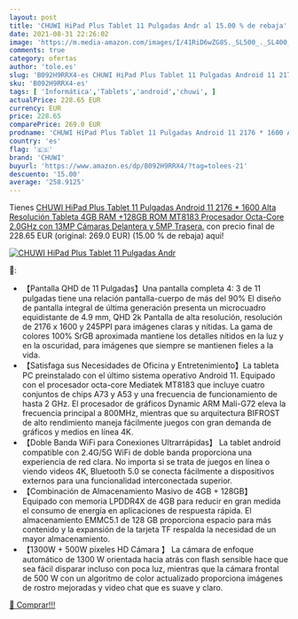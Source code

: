 ```yaml
---
layout: post
title: 'CHUWI HiPad Plus Tablet 11 Pulgadas Andr al 15.00 % de rebaja'
date: 2021-08-31 22:26:02
image: 'https://m.media-amazon.com/images/I/41RiD6wZG8S._SL500_._SL400_.jpg'
comments: true
category: ofertas
author: 'tole.es'
slug: 'B092H9RRX4-es CHUWI HiPad Plus Tablet 11 Pulgadas Android 11 2176 * 1600...'
sku: 'B092H9RRX4-es'
tags: [ 'Informática','Tablets','android','chuwi', ]
actualPrice: 228.65 EUR
currency: EUR
price: 228.65
comparePrice: 269.0 EUR
prodname: 'CHUWI HiPad Plus Tablet 11 Pulgadas Android 11 2176 * 1600 Alta Resolución Tableta 4GB RAM +128GB ROM MT8183 Procesador Octa-Core 2.0GHz con 13MP Cámaras Delantera y 5MP Trasera.'
country: 'es'
flag: '🇪🇸'
brand: 'CHUWI'
buyurl: 'https://www.amazon.es/dp/B092H9RRX4/?tag=tolees-21'
descuento: '15.00'
average: '258.9125'
---
```


Tienes [CHUWI HiPad Plus Tablet 11 Pulgadas Android 11 2176 * 1600 Alta Resolución Tableta 4GB RAM +128GB ROM MT8183 Procesador Octa-Core 2.0GHz con 13MP Cámaras Delantera y 5MP Trasera.](https://www.amazon.es/dp/B092H9RRX4/?tag=tolees-21) con precio final de  228.65 EUR (original: 269.0 EUR) (15.00 %  de rebaja) aqui!

[![CHUWI HiPad Plus Tablet 11 Pulgadas Andr](https://m.media-amazon.com/images/I/41RiD6wZG8S._SL500_._SL400_.jpg)](https://www.amazon.es/dp/B092H9RRX4/?tag=tolees-21)

🔎:

- 【Pantalla QHD de 11 Pulgadas】Una pantalla completa 4: 3 de 11 pulgadas tiene una relación pantalla-cuerpo de más del 90% El diseño de pantalla integral de última generación presenta un microcuadro equidistante de 4.9 mm, QHD 2k Pantalla de alta resolución, resolución de 2176 x 1600 y 245PPI para imágenes claras y nítidas. La gama de colores 100% SrGB aproximada mantiene los detalles nítidos en la luz y en la oscuridad, para imágenes que siempre se mantienen fieles a la vida.
- 【Satisfaga sus Necesidades de Oficina y Entretenimiento】La tableta PC preinstalado con el último sistema operativo Android 11. Equipado con el procesador octa-core Mediatek MT8183 que incluye cuatro conjuntos de chips A73 y A53 y una frecuencia de funcionamiento de hasta 2 GHz. El procesador de gráficos Dynamic ARM Mali-G72 eleva la frecuencia principal a 800MHz, mientras que su arquitectura BIFROST de alto rendimiento maneja fácilmente juegos con gran demanda de gráficos y medios en línea 4K.
- 【Doble Banda WiFi para Conexiones Ultrarrápidas】 La tablet android compatible con 2.4G/5G WiFi de doble banda proporciona una experiencia de red clara. No importa si se trata de juegos en línea o viendo videos 4K, Bluetooth 5.0 se conecta fácilmente a dispositivos externos para una funcionalidad interconectada superior.
- 【Combinación de Almacenamiento Masivo de 4GB + 128GB】 Equipado con memoria LPDDR4X de 4GB para reducir en gran medida el consumo de energía en aplicaciones de respuesta rápida. El almacenamiento EMMC5.1 de 128 GB proporciona espacio para más contenido y la expansión de la tarjeta TF respalda la necesidad de un mayor almacenamiento.
- 【1300W + 500W píxeles HD Cámara 】 La cámara de enfoque automático de 1300 W orientada hacia atrás con flash sensible hace que sea fácil disparar incluso con poca luz, mientras que la cámara frontal de 500 W con un algoritmo de color actualizado proporciona imágenes de rostro mejoradas y video chat que es suave y claro.

[🛒 Comprar!!!](https://www.amazon.es/dp/B092H9RRX4/?tag=tolees-21)
